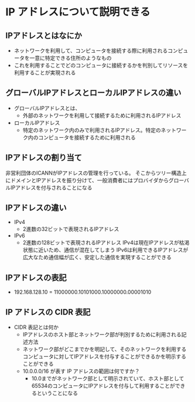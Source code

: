 # IP アドレスについて説明できる
## IPアドレスとはなにか
- ネットワークを利用して、コンピュータを接続する際に利用されるコンピュータを一意に特定できる住所のようなもの
- これを利用することでどのコンピュータに接続するかを判別してリソースを利用することが実現される

## グローバルIPアドレスとローカルIPアドレスの違い
- グローバルIPアドレスとは、
  - 外部のネットワークを利用して接続するために利用されるIPアドレス
- ローカルIPアドレス
  - 特定のネットワーク内のみで利用されるIPアドレス。特定のネットワーク内のコンピュータを接続するために利用される

## IPアドレスの割り当て
非営利団体のICANNがIPアドレスの管理を行っている。
そこからツリー構造上にドメインとIPアドレスを振り分けて、一般消費者にはプロバイダからグローバルIPアドレスを付与されることになる

## IPアドレスの違い
- IPv4
  - 2進数の32ビットで表現されるIPアドレス
- IPv6
  - 2進数の128ビットで表現されるIPアドレス
IPv4は現在IPアドレスが枯渇状態に近いため、通信が混在してしまう
IPv6は利用できるIPアドレスが広大なため通信幅が広く、安定した通信を実現することができる

## IPアドレスの表記
- 192.168.128.10 = 11000000.10101000.10000000.00001010

## IP アドレスの CIDR 表記
- CIDR 表記とは何か
  - IPアドレスのホスト部とネットワーク部が判別するために利用される記述方法
  - ネットワーク部がどこまでかを明記して、そのネットワークを利用するコンピュータに対してIPアドレスを付与することができるかを明示することができる
  - 10.0.0.0/16 が表す IP アドレスの範囲は何ですか？
    - 10.0までがネットワーク部として明示されていて、ホスト部として65534のコンピュータにIPアドレスを付与して利用することができるということになる